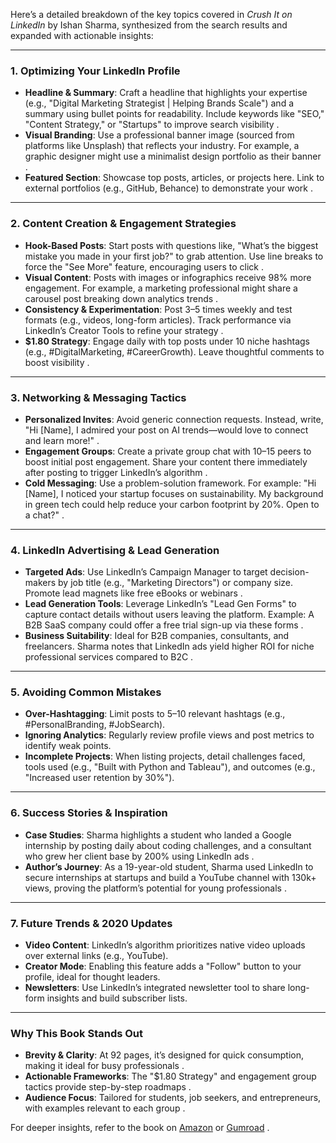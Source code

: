 Here’s a detailed breakdown of the key topics covered in *Crush It on LinkedIn* by Ishan Sharma, synthesized from the search results and expanded with actionable insights:

---

### **1. Optimizing Your LinkedIn Profile**
- **Headline & Summary**: Craft a headline that highlights your expertise (e.g., "Digital Marketing Strategist | Helping Brands Scale") and a summary using bullet points for readability. Include keywords like "SEO," "Content Strategy," or "Startups" to improve search visibility .
- **Visual Branding**: Use a professional banner image (sourced from platforms like Unsplash) that reflects your industry. For example, a graphic designer might use a minimalist design portfolio as their banner .
- **Featured Section**: Showcase top posts, articles, or projects here. Link to external portfolios (e.g., GitHub, Behance) to demonstrate your work .

---

### **2. Content Creation & Engagement Strategies**
- **Hook-Based Posts**: Start posts with questions like, "What’s the biggest mistake you made in your first job?" to grab attention. Use line breaks to force the "See More" feature, encouraging users to click .
- **Visual Content**: Posts with images or infographics receive 98% more engagement. For example, a marketing professional might share a carousel post breaking down analytics trends .
- **Consistency & Experimentation**: Post 3–5 times weekly and test formats (e.g., videos, long-form articles). Track performance via LinkedIn’s Creator Tools to refine your strategy .
- **$1.80 Strategy**: Engage daily with top posts under 10 niche hashtags (e.g., #DigitalMarketing, #CareerGrowth). Leave thoughtful comments to boost visibility .

---

### **3. Networking & Messaging Tactics**
- **Personalized Invites**: Avoid generic connection requests. Instead, write, "Hi [Name], I admired your post on AI trends—would love to connect and learn more!" .
- **Engagement Groups**: Create a private group chat with 10–15 peers to boost initial post engagement. Share your content there immediately after posting to trigger LinkedIn’s algorithm .
- **Cold Messaging**: Use a problem-solution framework. For example: "Hi [Name], I noticed your startup focuses on sustainability. My background in green tech could help reduce your carbon footprint by 20%. Open to a chat?" .

---

### **4. LinkedIn Advertising & Lead Generation**
- **Targeted Ads**: Use LinkedIn’s Campaign Manager to target decision-makers by job title (e.g., "Marketing Directors") or company size. Promote lead magnets like free eBooks or webinars .
- **Lead Generation Tools**: Leverage LinkedIn’s "Lead Gen Forms" to capture contact details without users leaving the platform. Example: A B2B SaaS company could offer a free trial sign-up via these forms .
- **Business Suitability**: Ideal for B2B companies, consultants, and freelancers. Sharma notes that LinkedIn ads yield higher ROI for niche professional services compared to B2C .

---

### **5. Avoiding Common Mistakes** 
- **Over-Hashtagging**: Limit posts to 5–10 relevant hashtags (e.g., #PersonalBranding, #JobSearch).
- **Ignoring Analytics**: Regularly review profile views and post metrics to identify weak points.
- **Incomplete Projects**: When listing projects, detail challenges faced, tools used (e.g., "Built with Python and Tableau"), and outcomes (e.g., "Increased user retention by 30%").

---

### **6. Success Stories & Inspiration**
- **Case Studies**: Sharma highlights a student who landed a Google internship by posting daily about coding challenges, and a consultant who grew her client base by 200% using LinkedIn ads .
- **Author’s Journey**: As a 19-year-old student, Sharma used LinkedIn to secure internships at startups and build a YouTube channel with 130k+ views, proving the platform’s potential for young professionals .

---

### **7. Future Trends & 2020 Updates** 
- **Video Content**: LinkedIn’s algorithm prioritizes native video uploads over external links (e.g., YouTube).
- **Creator Mode**: Enabling this feature adds a "Follow" button to your profile, ideal for thought leaders.
- **Newsletters**: Use LinkedIn’s integrated newsletter tool to share long-form insights and build subscriber lists.

---

### **Why This Book Stands Out**
- **Brevity & Clarity**: At 92 pages, it’s designed for quick consumption, making it ideal for busy professionals .
- **Actionable Frameworks**: The "$1.80 Strategy" and engagement group tactics provide step-by-step roadmaps .
- **Audience Focus**: Tailored for students, job seekers, and entrepreneurs, with examples relevant to each group .

For deeper insights, refer to the book on [Amazon](https://www.amazon.com/Crush-LinkedIn-Build-Expand-Business/dp/B08CPCBR1B) or [Gumroad](https://ishansharma7390.gumroad.com/l/crushitonlinkedin) .